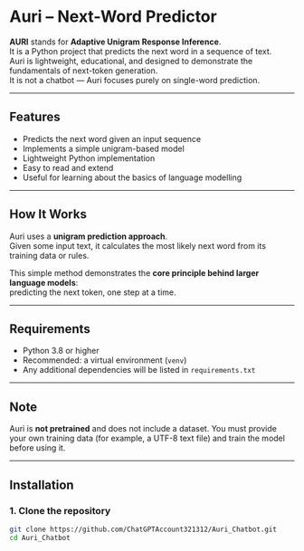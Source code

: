 # Auri – Next-Word Predictor

**AURI** stands for **Adaptive Unigram Response Inference**.  
It is a Python project that predicts the next word in a sequence of text.  
Auri is lightweight, educational, and designed to demonstrate the fundamentals of next-token generation.  
It is not a chatbot — Auri focuses purely on single-word prediction.

---

## Features
- Predicts the next word given an input sequence
- Implements a simple unigram-based model
- Lightweight Python implementation
- Easy to read and extend
- Useful for learning about the basics of language modelling

---

## How It Works
Auri uses a **unigram prediction approach**.  
Given some input text, it calculates the most likely next word from its training data or rules.  

This simple method demonstrates the **core principle behind larger language models**:  
predicting the next token, one step at a time.  

---

## Requirements
- Python 3.8 or higher  
- Recommended: a virtual environment (`venv`)  
- Any additional dependencies will be listed in `requirements.txt`

---

## Note
Auri is **not pretrained** and does not include a dataset. 
You must provide your own training data (for example, a UTF-8 text file) and train the model before using it.


---

## Installation

### 1. Clone the repository
```bash
git clone https://github.com/ChatGPTAccount321312/Auri_Chatbot.git
cd Auri_Chatbot
